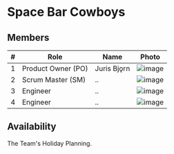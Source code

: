 # Space Bar Cowboys

## Members

| # | Role | Name | Photo |
| -- | -- | -- | -- |
| 1 | Product Owner (PO) | Juris Bjǫrn | ![image](https://randomuser.me/api/portraits/men/86.jpg) |
| 2 | Scrum Master (SM) | .. | ![image](https://randomuser.me/api/portraits/women/80.jpg) |
| 3 | Engineer | .. | ![image](https://randomuser.me/api/portraits/women/45.jpg) |
| 4 | Engineer | .. | ![image](https://randomuser.me/api/portraits/men/60.jpg) |

## Availability

The Team's Holiday Planning.
